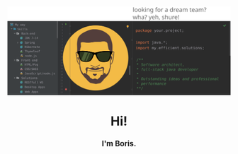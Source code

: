![banner](pics/svg/banner_v1_optimized.svg)
<h1 align="center">Hi!</h1>    
<h2 align="center" style="font-size: larger">I'm Boris.</h2>

